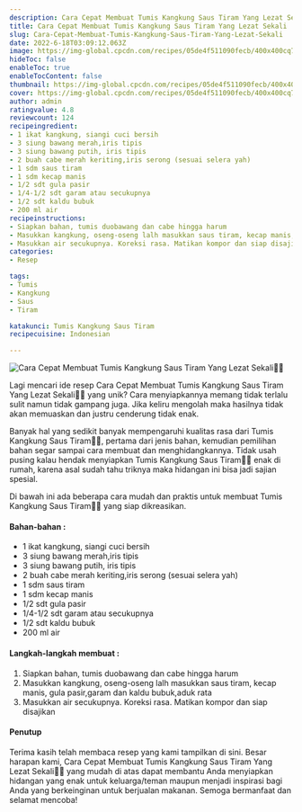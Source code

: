 ```yaml
---
description: Cara Cepat Membuat Tumis Kangkung Saus Tiram Yang Lezat Sekali"
title: Cara Cepat Membuat Tumis Kangkung Saus Tiram Yang Lezat Sekali
slug: Cara-Cepat-Membuat-Tumis-Kangkung-Saus-Tiram-Yang-Lezat-Sekali
date: 2022-6-18T03:09:12.063Z
image: https://img-global.cpcdn.com/recipes/05de4f511090fecb/400x400cq70/photo.jpg
hideToc: false
enableToc: true
enableTocContent: false
thumbnail: https://img-global.cpcdn.com/recipes/05de4f511090fecb/400x400cq70/photo.jpg
cover: https://img-global.cpcdn.com/recipes/05de4f511090fecb/400x400cq70/photo.jpg
author: admin
ratingvalue: 4.8
reviewcount: 124
recipeingredient:
- 1 ikat kangkung, siangi cuci bersih
- 3 siung bawang merah,iris tipis
- 3 siung bawang putih, iris tipis
- 2 buah cabe merah keriting,iris serong (sesuai selera yah)
- 1 sdm saus tiram
- 1 sdm kecap manis
- 1/2 sdt gula pasir
- 1/4-1/2 sdt garam atau secukupnya
- 1/2 sdt kaldu bubuk
- 200 ml air
recipeinstructions:
- Siapkan bahan, tumis duobawang dan cabe hingga harum
- Masukkan kangkung, oseng-oseng lalh masukkan saus tiram, kecap manis, gula pasir,garam dan kaldu bubuk,aduk rata
- Masukkan air secukupnya. Koreksi rasa. Matikan kompor dan siap disajikan
categories:
- Resep

tags:
- Tumis
- Kangkung
- Saus
- Tiram

katakunci: Tumis Kangkung Saus Tiram
recipecuisine: Indonesian

---
```


![Cara Cepat Membuat Tumis Kangkung Saus Tiram Yang Lezat Sekali👩‍🍳](https://img-global.cpcdn.com/recipes/05de4f511090fecb/400x400cq70/photo.jpg)

Lagi mencari ide resep Cara Cepat Membuat Tumis Kangkung Saus Tiram Yang Lezat Sekali👩‍🍳 yang unik? Cara menyiapkannya memang tidak terlalu sulit namun tidak gampang juga. Jika keliru mengolah maka hasilnya tidak akan memuaskan dan justru cenderung tidak enak.

Banyak hal yang sedikit banyak mempengaruhi kualitas rasa dari Tumis Kangkung Saus Tiram👩‍🍳, pertama dari jenis bahan, kemudian pemilihan bahan segar sampai cara membuat dan menghidangkannya. Tidak usah pusing kalau hendak menyiapkan Tumis Kangkung Saus Tiram👩‍🍳 enak di rumah, karena asal sudah tahu triknya maka hidangan ini bisa jadi sajian spesial.

Di bawah ini ada beberapa cara mudah dan praktis untuk membuat Tumis Kangkung Saus Tiram👩‍🍳 yang siap dikreasikan.

<!--inarticleads1-->

#### Bahan-bahan :

- 1 ikat kangkung, siangi cuci bersih
- 3 siung bawang merah,iris tipis
- 3 siung bawang putih, iris tipis
- 2 buah cabe merah keriting,iris serong (sesuai selera yah)
- 1 sdm saus tiram
- 1 sdm kecap manis
- 1/2 sdt gula pasir
- 1/4-1/2 sdt garam atau secukupnya
- 1/2 sdt kaldu bubuk
- 200 ml air

<!--inarticleads2-->

#### Langkah-langkah membuat :

1. Siapkan bahan, tumis duobawang dan cabe hingga harum
1. Masukkan kangkung, oseng-oseng lalh masukkan saus tiram, kecap manis, gula pasir,garam dan kaldu bubuk,aduk rata
1. Masukkan air secukupnya. Koreksi rasa. Matikan kompor dan siap disajikan

#### Penutup

Terima kasih telah membaca resep yang kami tampilkan di sini. Besar harapan kami, Cara Cepat Membuat Tumis Kangkung Saus Tiram Yang Lezat Sekali👩‍🍳 yang mudah di atas dapat membantu Anda menyiapkan hidangan yang enak untuk keluarga/teman maupun menjadi inspirasi bagi Anda yang berkeinginan untuk berjualan makanan. Semoga bermanfaat dan selamat mencoba!